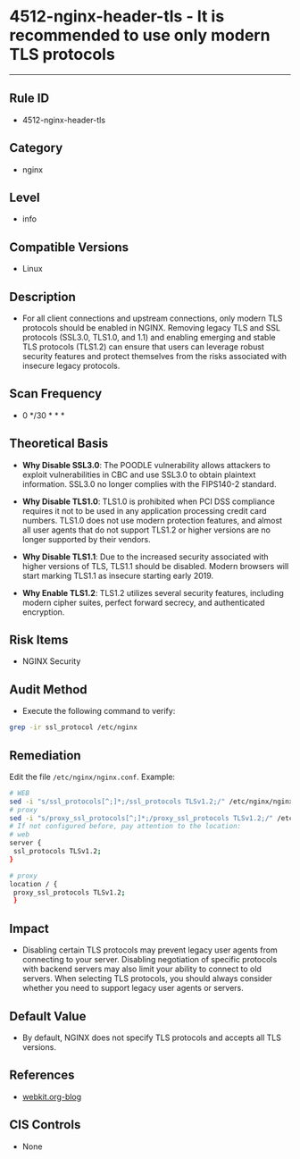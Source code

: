 # 4512-nginx-header-tls - It is recommended to use only modern TLS protocols

---

## Rule ID

- 4512-nginx-header-tls


## Category

- nginx


## Level

- info


## Compatible Versions

- Linux


## Description

- For all client connections and upstream connections, only modern TLS protocols should be enabled in NGINX. Removing legacy TLS and SSL protocols (SSL3.0, TLS1.0, and 1.1) and enabling emerging and stable TLS protocols (TLS1.2) can ensure that users can leverage robust security features and protect themselves from the risks associated with insecure legacy protocols.


## Scan Frequency
- 0 */30 * * *

## Theoretical Basis

- **Why Disable SSL3.0**: The POODLE vulnerability allows attackers to exploit vulnerabilities in CBC and use SSL3.0 to obtain plaintext information. SSL3.0 no longer complies with the FIPS140-2 standard.

- **Why Disable TLS1.0**: TLS1.0 is prohibited when PCI DSS compliance requires it not to be used in any application processing credit card numbers. TLS1.0 does not use modern protection features, and almost all user agents that do not support TLS1.2 or higher versions are no longer supported by their vendors.

- **Why Disable TLS1.1**: Due to the increased security associated with higher versions of TLS, TLS1.1 should be disabled. Modern browsers will start marking TLS1.1 as insecure starting early 2019.

- **Why Enable TLS1.2**: TLS1.2 utilizes several security features, including modern cipher suites, perfect forward secrecy, and authenticated encryption.


## Risk Items

- NGINX Security


## Audit Method

- Execute the following command to verify:

```bash
grep -ir ssl_protocol /etc/nginx
```


## Remediation

Edit the file `/etc/nginx/nginx.conf`. Example:
```bash
# WEB
sed -i "s/ssl_protocols[^;]*;/ssl_protocols TLSv1.2;/" /etc/nginx/nginx.conf
# proxy
sed -i "s/proxy_ssl_protocols[^;]*;/proxy_ssl_protocols TLSv1.2;/" /etc/nginx/nginx.conf
# If not configured before, pay attention to the location:
# web
server {
 ssl_protocols TLSv1.2;
}

# proxy
location / {
 proxy_ssl_protocols TLSv1.2;
 }
```


## Impact

- Disabling certain TLS protocols may prevent legacy user agents from connecting to your server. Disabling negotiation of specific protocols with backend servers may also limit your ability to connect to old servers. When selecting TLS protocols, you should always consider whether you need to support legacy user agents or servers.


## Default Value

- By default, NGINX does not specify TLS protocols and accepts all TLS versions.


## References

- [webkit.org-blog](https://webkit.org/blog/8462/deprecation-of-legacy-tls-1-0-and-1-1-versions/)


## CIS Controls

- None